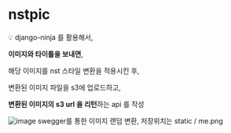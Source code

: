 # nstpic

<aside>
💡 django-ninja 를 활용해서,

**이미지와 타이틀을 보내면**,

해당 이미지를 nst 스타일 변환을 적용시킨 후,

변환된 이미지 파일을 s3에 업로드하고,

**변환된 이미지의 s3 url 을 리턴**하는 api 를 작성

</aside>

![image](https://user-images.githubusercontent.com/83229401/157841031-2bd3063c-3f94-4bc8-a512-2b8cab7e8257.png)
swegger를 통한 이미지 랜덤 변환, 저장위치는 static / me.png

